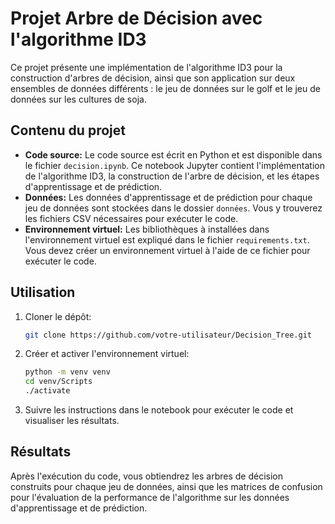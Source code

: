 # Projet Arbre de Décision avec l'algorithme ID3

Ce projet présente une implémentation de l'algorithme ID3 pour la construction d'arbres de décision, ainsi que son application sur deux ensembles de données différents : le jeu de données sur le golf et le jeu de données sur les cultures de soja.

## Contenu du projet

- **Code source:** Le code source est écrit en Python et est disponible dans le fichier `decision.ipynb`. Ce notebook Jupyter contient l'implémentation de l'algorithme ID3, la construction de l'arbre de décision, et les étapes d'apprentissage et de prédiction.
- **Données:** Les données d'apprentissage et de prédiction pour chaque jeu de données sont stockées dans le dossier `données`. Vous y trouverez les fichiers CSV nécessaires pour exécuter le code.
- **Environnement virtuel:** Les bibliothèques à installées dans l'environnement virtuel est expliqué dans le fichier `requirements.txt`. Vous devez créer un environnement virtuel à l'aide de ce fichier pour exécuter le code.

## Utilisation

1. Cloner le dépôt:
    ```sh
    git clone https://github.com/votre-utilisateur/Decision_Tree.git
    ```

2. Créer et activer l'environnement virtuel:
    ```sh
    python -m venv venv
    cd venv/Scripts
    ./activate
    ```

3. Suivre les instructions dans le notebook pour exécuter le code et visualiser les résultats.

## Résultats

Après l'exécution du code, vous obtiendrez les arbres de décision construits pour chaque jeu de données, ainsi que les matrices de confusion pour l'évaluation de la performance de l'algorithme sur les données d'apprentissage et de prédiction.

